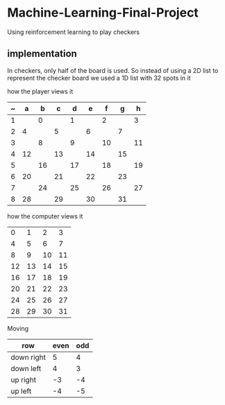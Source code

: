 # Machine-Learning-Final-Project
Using reinforcement learning to play checkers


## implementation

In checkers, only half of the board is used. So instead of using a 2D list to represent
the checker board we used a 1D list with 32 spots in it

how the player views it

|~|a|b|c|d|e|f|g|h|
|-|-|-|-|-|-|-|-|-|
|1| |0| |1| |2| |3
|2|4| |5| |6| |7|
|3| |8| |9| |10| |11
|4|12| |13| |14| |15|
|5| |16| |17| |18| |19
|6|20| |21| |22| |23|
|7| |24| |25| |26| |27
|8|28| |29| |30| |31|


how the computer views it

| | | | |
|-|-|-|-|
|0|1|2|3|
|4|5|6|7|
|8|9|10|11|
|12|13|14|15|
|16|17|18|19|
|20|21|22|23|
|24|25|26|27|
|28|29|30|31|


Moving

|row| even | odd |
|-|-|-|
|down right|5|4|
|down left|4|3|
|up right|-3|-4|
|up left|-4|-5|
